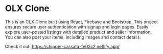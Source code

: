 # OLX Clone

This is an OLX Clone built using React, Firebase and Bootstrap. This project ensures secure user authentication with signup and login pages. Easily explore user-posted listings with detailed product and seller information. You can also post your items, including images and contact details. 

Check it out: https://chipper-cassata-fe02c2.netlify.app/
